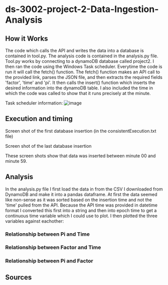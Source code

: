 # ds-3002-project-2-Data-Ingestion-Analysis

## How it Works

The code which calls the API and writes the data into a database is contained in tool.py. The analysis code is contained in the analysis.py file. Tool.py works by connecting to a dynamoDB database called project2. I then ran the code using the Windows Task scheduler. Everytime the code is run it will call the fetch() function. The fetch() function makes an API call to the provided link, parses the JSON file, and then extracts the required fields 'factor', 'time' and 'pi'. It then calls the insert() function which inserts the desired information into the dynamoDB table. I also included the time in which the code was called to show that it runs precisely at the minute.

Task scheduler information:
![image](https://user-images.githubusercontent.com/88460223/144961097-091bcddd-b0fa-4cde-b6a9-1ec7907e94fa.png)

## Execution and timing

Screen shot of the first database insertion (in the consistentExecution.txt file)


Screen shot of the last database insertion 


These screen shots show that data was inserted between minute 00 and minute 59.

## Analysis
In the analysis.py file I first load the data in from the CSV I downloaded from DynamoDB and make it into a pandas dataframe. At first the data seemed like non-sense as it was sorted based on the insertion time and not the 'time' pulled from the API. Because the API time was provided in datetime format I converted this first into a string and then into epoch time to get a continuous time variable which I could use to plot. I then plotted the three variables against eachother:

### Relationship between Pi and Time

### Relationship between Factor and Time

### Relationship between Pi and Factor 


## Sources
